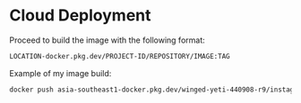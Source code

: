 # Cloud Deployment

Proceed to build the image with the following format:

```bash
LOCATION-docker.pkg.dev/PROJECT-ID/REPOSITORY/IMAGE:TAG
```

Example of my image build:

```bash
docker push asia-southeast1-docker.pkg.dev/winged-yeti-440908-r9/instagram-repo/instagram-collector-job:v1